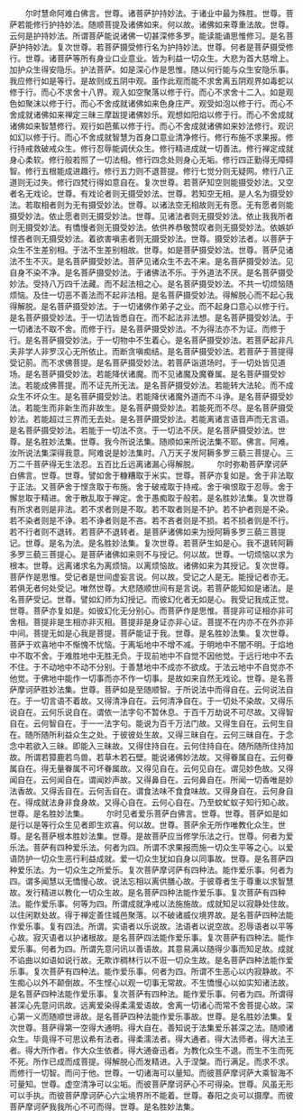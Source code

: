<!-- { "loadSidebar": true } -->
　　尔时慧命阿难白佛言。世尊。诸菩萨护持妙法。于诸业中最为殊胜。世尊。菩萨若能修行护持妙法。随顺菩提及诸佛如来。何以故。诸佛如来尊重法故。世尊。云何是护持妙法。所谓菩萨能说诸佛一切甚深修多罗。能读能诵思惟修习。是名菩萨护持妙法。复次世尊。若菩萨摄受修行名为护持妙法。世尊。何者是菩萨摄受修行。世尊。诸菩萨等所有身业口业意业。皆为利益一切众生。大悲为首大慈增上。加护众生得安隐乐。护法菩萨。如是深心作是思惟。随以何行能与众生安隐乐事。我应修行如是等行。是故则成五阴中观。虽作此观而能不求舍离五阴观界如毒蛇以修于行。而心不求舍十八界。观入如空聚落以修于行。而心不求舍十二入。如是观色如聚沫以修于行。而心不舍成就诸佛如来色身庄严。观受如泡以修于行。而心不舍成就诸佛如来禅定三昧三摩跋提诸佛妙乐。观想如阳焰以修于行。而心不舍成就诸佛如来智慧修行。观行如芭蕉以修于行。而心不舍成就诸佛如来妙法修行。观识如幻以修于行。而心不舍成就智慧为首身口意业清净修行。修行布施不求果报。修行持戒救破戒众生。修行忍辱能调伏众生。修行精进成就一切善法。修行禅定成就身心柔软。修行般若照了一切法相。修行四念处则身心无垢。修行四正勤得无障碍智。修行五根能成进趣行。修行五力则不退菩提。修行七觉分则无疑网。修行八正道则无过失。修行四梵行得如意自在。复次世尊。若菩萨知空则能摄受妙法。又空者名无戏论。世尊。有戏论者则无摄受妙法。世尊。若知空无相。是人名为摄受妙法。若取相者则为无有摄受妙法。世尊。以诸法空无相故则无有愿。无有愿者则能摄受妙法。依止愿者则无摄受妙法。世尊。见诸法者则无摄受妙法。依止我我所者则无摄受妙法。有憍慢者则无摄受妙法。依供养恭敬赞叹者则无摄受妙法。依嫉妒悭吝者则无摄受妙法。着欲害嗔恚者则无摄受妙法。世尊。摄受妙法者。以菩萨于众生不生差别相。于法不生差别相故。世尊。如是菩萨摄受妙法。世尊。菩萨见诸法不生不灭。是名菩萨摄受妙法。菩萨见诸众生不去不来。是名菩萨摄受妙法。见自身不染不净。是名菩萨摄受妙法。于诸佛法不乐。于外道法不厌。是名菩萨摄受妙法。受持八万四千法藏。而不起法相之心。是名菩萨摄受妙法。不共一切烦恼随烦恼。及住一切恶不善法而不起非法相。是名菩萨摄受妙法。得解脱心而不起心我得解脱。是名菩萨摄受妙法。于一切诸佛作弟子之业。而不起身口意心以修于行。是名菩萨摄受妙法。于一切法皆悉自在。而不起法非法想。是名菩萨摄受妙法。于一切诸法不取不舍。而修于行。是名菩萨摄受妙法。不为得法亦不为证。而修于行。是名菩萨摄受妙法。于一切物中不生着心。是名菩萨摄受妙法。若菩萨起非凡夫非学人非罗汉心无所依止。而断贪嗔痴结。是名菩萨摄受妙法。若菩萨于菩提得受记莂。而不求佛菩提。是名菩萨摄受妙法。若菩萨诣道场时。于一切处皆见道场。是名菩萨摄受妙法。若能降伏诸魔。而不见诸魔及魔眷属。是名菩萨摄受妙法。若能成佛菩提。而不证先所无法。是名菩萨摄受妙法。若能转大法轮。而不成众生不坏众生。是名菩萨摄受妙法。若能降伏诸魔外道而不斗诤。是名菩萨摄受妙法。若能生而非新生而非故生。是名菩萨摄受妙法。若能死而不尽。是名菩萨摄受妙法。若能超过三界而无去处。是名菩萨摄受妙法。若能离诸言语音声而无言语。是名菩萨摄受妙法。若能于一切法不贪。于一切法不厌。是名菩萨摄受妙法。世尊。是名胜妙法集。世尊。我今所说法集。随顺如来所说法集不耶。佛言。阿难。汝所说法集深得我意。阿难说是妙法集时。八万天子发阿耨多罗三藐三菩提心。三万二千菩萨得无生法忍。五百比丘远离诸漏心得解脱。
　　尔时弥勒菩萨摩诃萨白佛言。世尊。世尊。譬如舍于糠糟取于米实。世尊。菩萨亦复如是。舍于非法取于正法。又菩萨舍于悭贪取于布施。舍于破戒取于持戒。舍于嗔恨取于忍辱。舍于懈怠取于精进。舍于散乱取于禅定。舍于愚痴取于般若。是名胜妙法集。复次世尊有所求者则是非法。若不求者则是不取。若不取者则是不护。若不护者则是不染。若不染者则是不诤。若不诤者则是不吝。若不吝者则是不损。若不损者则是不行。若不行者则不退转。若菩萨不退转者。是菩萨诸佛如来为授阿耨多罗三藐三菩提记。世尊。是名为法。是名胜妙法集。复次世尊。若菩萨生如是心。我不退转阿耨多罗三藐三菩提心。是菩萨诸佛如来则不与授记。何以故。世尊。一切烦恼以求为根本。世尊。远离诸求名为离烦恼。以离烦恼故。诸佛如来为其授记。复次世尊。菩萨作是思惟。受记者是世间虚妄言说。何以故。受记之人是无。能授记者亦无。若俱无者何处受记。唯然世尊。大悲随顺世间有是言说。若菩萨能知如是诸法。是名菩萨受记。世尊。譬如幻师为幻授记。而彼幻化者无如是心。我受记我成正觉。世尊。菩萨亦复如是。如彼幻化无分别心。而菩萨作是思惟。菩提非可证相亦非可舍相。菩提非是生相亦非灭相。菩提非是身证亦非心证。菩提不在内亦不在外亦非中间。菩提无如是心我是菩提。菩萨能证于我。世尊。是名胜妙法集。复次世尊。菩萨于欢喜地中不惭愧不忧恼。于离垢地中不增不减。于明地中不闇不明。于焰地中不取不舍。于难胜地中无胜无负。于现前地中不自觉不因他觉。于远行地中不去不住。于不动地中不动不分别。于善慧地中不成亦不欲成。于法云地中不自觉亦不他觉。于佛地中能作一切事而亦不作一切事。是故如来自然无戏论。世尊。是名菩萨摩诃萨胜妙法集。世尊。菩萨如是至随顺智。于所说法中而得自在。云何说法自在。于一切言语不着故。又得清净自在。云何清净自在。于一切处不染故。又得乐说自在。云何乐说自在。谓依一法字句不暂休息。于百千万劫说不可尽故。又得智自在。云何智自在。于一一法字句。能说为百千万法门故。又得生自在。云何生自在。随所随所利益众生之处。于彼彼处生故。又得三昧自在。云何三昧自在。于念念中若欲入三昧。即能入三昧故。又得住持自在。云何住持自在。随所随所住持加故。所谓若獐鹿若鸟兽。若草木若石壁。能说诸佛妙法故。又得眷属自在。云何眷属自在。得无量眷属不可坏眷属故。又得见自在。云何见自在。谓见妙色故。又得闻自在。云何闻自在。谓闻妙声故。又得鼻自在。云何鼻自在。所闻一切香唯是妙法香故。又得舌自在。云何舌自在。谓食法味不食食味故。又得身自在。云何身自在。得成就法身非食身故。又得心自在。云何心自在。乃至蚊虻蚁子知行知心故。世尊。是名胜妙法集。
　　尔时见者爱乐菩萨白佛言。世尊。世尊。菩萨如是如是行以是等行众生见者即生欢喜。何以故。世尊。菩萨余无所作唯教化众生。世尊。是名菩萨根本胜妙法集。世尊。是故菩萨应当修学乐法之行。世尊。何者为爱乐法。菩萨有四种爱乐法。何者为四。所谓不求果报而施一切众生平等之心。以爱语防护一切众生恶行利益成就。爱一切众生犹如自身以同事故。世尊。是名菩萨四种爱乐法。为一切众生之所爱乐。复次菩萨摩诃萨有四种法。能作爱乐事。何者为四。谓多闻慧以无憍慢心故。说法忘相以离供膳心故。于彼尊者生于尊重以求智慧故。发行精进以教化一切众生故。是名菩萨四种法能作爱乐事。复次菩萨有四种法。能作爱乐事。何等为四。所谓成就净戒以法施施故。成就知足以寂静处住故。以住闲默处故。得于禅定善住城邑聚落。以不破诸威仪境界故。是名菩萨四种法能作爱乐事。复有四法。所谓。实语者以乐说故。法语者以说空故。忍辱语者以平等心故。寂灭语者以护诸根故。是名菩萨四法能作爱乐事。复次菩萨有四种法。能作爱乐事。何者为四。所谓先意问讯以善语故。其意易满以随得少事而知足故。成就不谄曲以如语如说行故。无欺诈稠林行以不诳一切众生故。是名菩萨四种法能作爱乐事。复次菩萨有四种法。能作爱乐事。何者为四。所谓不生恶心以内寂静故。不生痴心以外不颠倒故。不生悭心以观一切事无常故。不生憍慢心以如实知诸法故。是名菩萨四种法能作爱乐事。复次菩萨有四种法。能作爱乐事。何者为四。所谓得甚深心先意问讯故。远离爱染得柔濡爱语故。舍离一切诸心而常不舍菩提心故。深心第一义而随顺世谛故。是名菩萨四种法能作爱乐事故。世尊。是名胜妙法集。复次世尊。菩萨得第一空得大通明。得大自在。善知说于法集爱乐甚深之法。随顺诸众生。毕竟得不可思议希有法者。得柔濡法者。得大通者。得大法师者。得大法王者。得大所作者。作大众生依者。得大通奋迅者。为教化众生不退。而生不生而死不死。所作已成而成菩提。得解脱心而发精进。入于涅槃。而行满足。而求不求。而修行一切智。而问于他。世尊。一切诸海可以量知。而彼菩萨摩诃萨大乘智海不可量知。世尊。虚空清净可以尘垢。而彼菩萨摩诃萨心不可得染。世尊。风虽无形可以手执。而彼菩萨摩诃萨心六尘境界所不能着。世尊。春阳之炎可以摄摩。而彼菩萨摩诃萨我我所心不可而得。世尊。是名胜妙法集。
